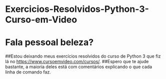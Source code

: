 # Exercicios-Resolvidos-Python-3-Curso-em-Video
#  Fala pessoal beleza?
##Estou deixando meus exercícios resolvidos do curso de Python 3 que fiz lá no https://www.cursoemvideo.com/cursos/.
##Espero que te ajude bastante, a maioria deles está com comentários explicando o que cada linha de comando faz.

